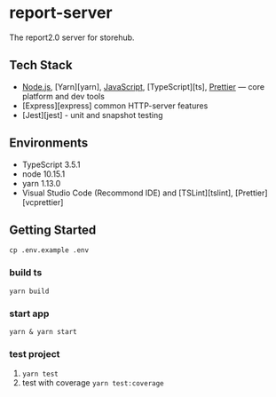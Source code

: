 # report-server
The report2.0 server for storehub.


## Tech Stack

* [Node.js][node], [Yarn][yarn], [JavaScript][js], [TypeScript][ts], [Prettier][prettier] — core platform and dev tools
* [Express][express] common HTTP-server features
* [Jest][jest] - unit and snapshot testing

## Environments
* TypeScript 3.5.1
* node 10.15.1
* yarn 1.13.0
* Visual Studio Code (Recommond IDE) and [TSLint][tslint], [Prettier][vcprettier]

## Getting Started
`cp .env.example .env`

### build ts
`yarn build`

### start app
`yarn & yarn start`

### test project
1. `yarn test`
2. test with coverage `yarn test:coverage`

[node]: https://nodejs.org
[js]: https://developer.mozilla.org/docs/Web/JavaScript
[prettier]: https://prettier.io/
